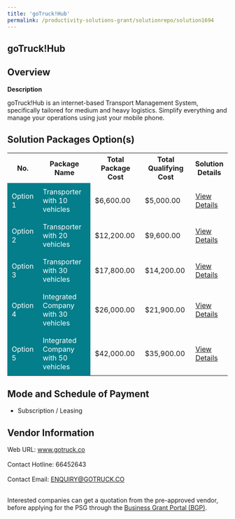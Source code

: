 ```yaml
---
title: 'goTruck!Hub'
permalink: /productivity-solutions-grant/solutionrepo/solution1694
---
```


## goTruck!Hub

## Overview

**Description**

goTruck!Hub is an internet-based Transport Management System, specifically tailored for medium and heavy logistics. Simplify everything and manage your operations using just your mobile phone.

## Solution Packages Option(s)

<table>
<tr>
<th><b>No.</b></th>
<th><b>Package Name</b></th>
<th><b>Total Package Cost</b></th>
<th><b>Total Qualifying Cost</b></th>
<th><b>Solution Details</b></th>
</tr>
<tr>
<td style='padding: 10px; background-color: #037E8A; color: #FFFFFF;'>Option 1</td>
<td style='padding: 10px; background-color: #037E8A; color: #FFFFFF;'>Transporter with 10 vehicles</td>
<td style='padding: 10px;'>$6,600.00</td>
<td style='padding: 10px;'>$5,000.00</td>
<td style='padding: 10px;'><a href='/images/psg/GoTruck_goTruckHub_Desensitised_Annex_3_Part1.pdf' target='_blank'>View Details</a></td>
</tr>
<tr>
<td style='padding: 10px; background-color: #037E8A; color: #FFFFFF;'>Option 2</td>
<td style='padding: 10px; background-color: #037E8A; color: #FFFFFF;'>Transporter with 20 vehicles</td>
<td style='padding: 10px;'>$12,200.00</td>
<td style='padding: 10px;'>$9,600.00</td>
<td style='padding: 10px;'><a href='/images/psg/GoTruck_goTruckHub_Desensitised_Annex_3_Part2.pdf' target='_blank'>View Details</a></td>
</tr>
<tr>
<td style='padding: 10px; background-color: #037E8A; color: #FFFFFF;'>Option 3</td>
<td style='padding: 10px; background-color: #037E8A; color: #FFFFFF;'>Transporter with 30 vehicles</td>
<td style='padding: 10px;'>$17,800.00</td>
<td style='padding: 10px;'>$14,200.00</td>
<td style='padding: 10px;'><a href='/images/psg/GoTruck_goTruckHub_Desensitised_Annex_3_Part3.pdf' target='_blank'>View Details</a></td>
</tr>
<tr>
<td style='padding: 10px; background-color: #037E8A; color: #FFFFFF;'>Option 4</td>
<td style='padding: 10px; background-color: #037E8A; color: #FFFFFF;'>Integrated Company with 30 vehicles</td>
<td style='padding: 10px;'>$26,000.00</td>
<td style='padding: 10px;'>$21,900.00</td>
<td style='padding: 10px;'><a href='/images/psg/GoTruck_goTruckHub_Desensitised_Annex_3_Part4.pdf' target='_blank'>View Details</a></td>
</tr>
<tr>
<td style='padding: 10px; background-color: #037E8A; color: #FFFFFF;'>Option 5</td>
<td style='padding: 10px; background-color: #037E8A; color: #FFFFFF;'>Integrated Company with 50 vehicles</td>
<td style='padding: 10px;'>$42,000.00</td>
<td style='padding: 10px;'>$35,900.00</td>
<td style='padding: 10px;'><a href='/images/psg/GoTruck_goTruckHub_Desensitised_Annex_3_Part5.pdf' target='_blank'>View Details</a></td>
</tr>
</table>

## Mode and Schedule of Payment

 - Subscription / Leasing

## Vendor Information

 Web URL: www.gotruck.co <br><br>Contact Hotline: 66452643 <br><br>Contact Email: ENQUIRY@GOTRUCK.CO <br><br>

Interested companies can get a quotation from the pre-approved vendor, before applying for the PSG through the <a href='https://www.businessgrants.gov.sg/' target='_blank' rel='noopener'>Business Grant Portal (BGP)</a>.

<script src="/jquery/resize-tables.js"></script>
